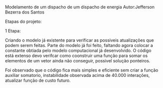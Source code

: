 Modelamento de um dispacho de um dispacho de energia
Autor:Jefferson Bezerra dos Santos

Etapas do projeto:

1 Etapa:

Criando o modelo já existente para verificar as possiveis atualizações que podem serem feitas.
Parte do modelo já foi feito, faltando agora colocar a constante obtiada pelo modelo computacional já desenvolvido.
O código está extenso devo verifcar como coonstruir uma função para somar os elementos de um vetor ainda não conseguir, possivel solução ponteiros.

Foi observado que o código fica mais simples e eficiente sem criar a função auxiliar somatorio, instabilidade observada acima de 40.000 interações, atualizar função de custo futuro.

